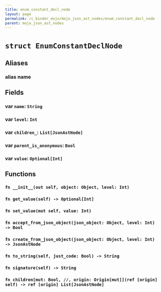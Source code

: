 ```yaml
---
title: enum_constant_decl_node
layout: page
permalink: /c_binder_mojo/mojo_json_ast_nodes/enum_constant_decl_node
parent: mojo_json_ast_nodes
---
```


# `struct EnumConstantDeclNode`
## Aliases
### alias __name__

## Fields
### var `name`: `String`

### var `level`: `Int`

### var `children_`: `List[JsonAstNode]`

### var `parent_is_anonymous`: `Bool`

### var `value`: `Optional[Int]`

## Functions
### `fn __init__(out self, object: Object, level: Int)`


### `fn get_value(self) -> Optional[Int]`


### `fn set_value(mut self, value: Int)`


### `fn accept_from_json_object(json_object: Object, level: Int) -> Bool`


### `fn create_from_json_object(json_object: Object, level: Int) -> JsonAstNode`


### `fn to_string(self, just_code: Bool) -> String`


### `fn signature(self) -> String`


### `fn children[mut: Bool, //, origin: Origin[mut]](ref [origin] self) -> ref [origin] List[JsonAstNode]`




